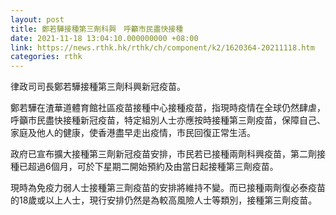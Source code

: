 ```yaml
---
layout: post
title: 鄭若驊接種第三劑科興　呼籲市民盡快接種
date: 2021-11-18 13:04:10.000000000 +08:00
link: https://news.rthk.hk/rthk/ch/component/k2/1620364-20211118.htm
categories: rthk
---
```


律政司司長鄭若驊接種第三劑科興新冠疫苗。

鄭若驊在渣華道體育館社區疫苗接種中心接種疫苗，指現時疫情在全球仍然肆虐，呼籲市民盡快接種新冠疫苗，特定組別人士亦應按時接種第三劑疫苗，保障自己、家庭及他人的健康，使香港盡早走出疫情，市民回復正常生活。

政府已宣布擴大接種第三劑新冠疫苗安排，市民若已接種兩劑科興疫苗，第二劑接種已超過6個月，可於下星期二開始預約及由當日起接種第三劑疫苗。

現時為免疫力弱人士接種第三劑疫苗的安排將維持不變。而已接種兩劑復必泰疫苗的18歲或以上人士，現行安排仍然是為較高風險人士等類別，接種第三劑疫苗。
